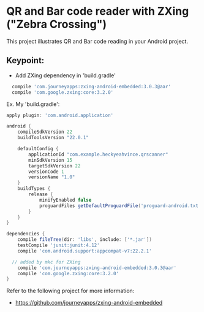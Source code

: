 # QR and Bar code reader with ZXing ("Zebra Crossing")

This project illustrates QR and Bar code reading in your Android project.

## Keypoint:

* Add ZXing dependency in 'build.gradle'

```gradle
  compile 'com.journeyapps:zxing-android-embedded:3.0.3@aar'
  compile 'com.google.zxing:core:3.2.0'
```

Ex. My 'build.gradle':

```gradle
apply plugin: 'com.android.application'

android {
    compileSdkVersion 22
    buildToolsVersion "22.0.1"

    defaultConfig {
        applicationId "com.example.heckyeahvince.qrscanner"
        minSdkVersion 15
        targetSdkVersion 22
        versionCode 1
        versionName "1.0"
    }
    buildTypes {
        release {
            minifyEnabled false
            proguardFiles getDefaultProguardFile('proguard-android.txt'), 'proguard-rules.pro'
        }
    }
}

dependencies {
    compile fileTree(dir: 'libs', include: ['*.jar'])
    testCompile 'junit:junit:4.12'
    compile 'com.android.support:appcompat-v7:22.2.1'

  // added by mkc for ZXing
    compile 'com.journeyapps:zxing-android-embedded:3.0.3@aar'
    compile 'com.google.zxing:core:3.2.0'
}
```

Refer to the following project for more information:

* https://github.com/journeyapps/zxing-android-embedded 
 
